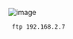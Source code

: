 ![image](https://github.com/stensil4rt/CodeBy/assets/62753044/5a1e9008-596b-411b-a72c-c78ff662881e)

```
 ftp 192.168.2.7
```
